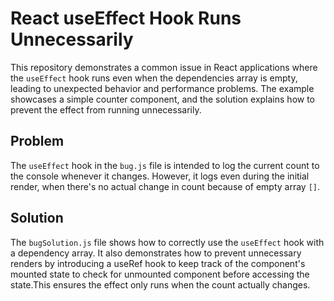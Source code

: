 # React useEffect Hook Runs Unnecessarily

This repository demonstrates a common issue in React applications where the `useEffect` hook runs even when the dependencies array is empty, leading to unexpected behavior and performance problems. The example showcases a simple counter component, and the solution explains how to prevent the effect from running unnecessarily.

## Problem

The `useEffect` hook in the `bug.js` file is intended to log the current count to the console whenever it changes. However, it logs even during the initial render, when there's no actual change in count because of empty array `[]`.

## Solution

The `bugSolution.js` file shows how to correctly use the `useEffect` hook with a dependency array.  It also demonstrates how to prevent unnecessary renders by introducing a useRef hook to keep track of the component's mounted state to check for unmounted component before accessing the state.This ensures the effect only runs when the count actually changes.
